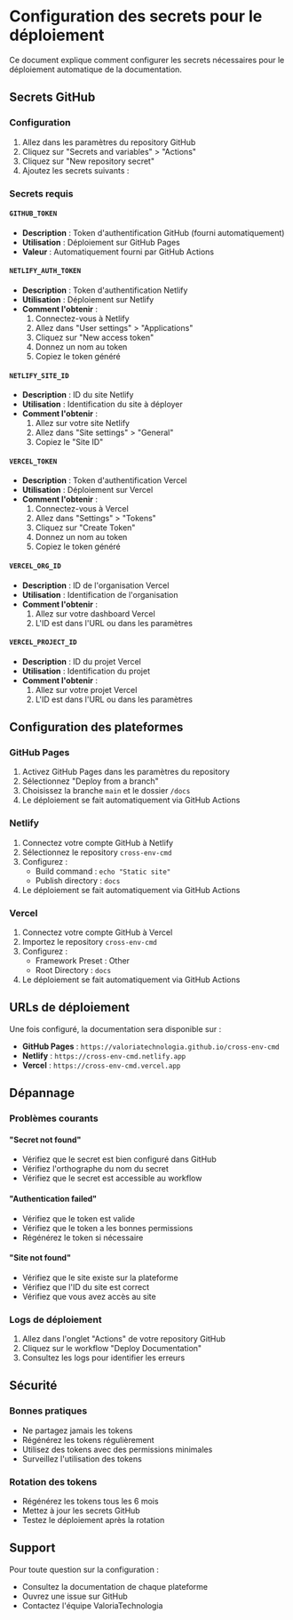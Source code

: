 # Configuration des secrets pour le déploiement

Ce document explique comment configurer les secrets nécessaires pour le déploiement automatique de la documentation.

## Secrets GitHub

### Configuration
1. Allez dans les paramètres du repository GitHub
2. Cliquez sur "Secrets and variables" > "Actions"
3. Cliquez sur "New repository secret"
4. Ajoutez les secrets suivants :

### Secrets requis

#### `GITHUB_TOKEN`
- **Description** : Token d'authentification GitHub (fourni automatiquement)
- **Utilisation** : Déploiement sur GitHub Pages
- **Valeur** : Automatiquement fourni par GitHub Actions

#### `NETLIFY_AUTH_TOKEN`
- **Description** : Token d'authentification Netlify
- **Utilisation** : Déploiement sur Netlify
- **Comment l'obtenir** :
  1. Connectez-vous à Netlify
  2. Allez dans "User settings" > "Applications"
  3. Cliquez sur "New access token"
  4. Donnez un nom au token
  5. Copiez le token généré

#### `NETLIFY_SITE_ID`
- **Description** : ID du site Netlify
- **Utilisation** : Identification du site à déployer
- **Comment l'obtenir** :
  1. Allez sur votre site Netlify
  2. Allez dans "Site settings" > "General"
  3. Copiez le "Site ID"

#### `VERCEL_TOKEN`
- **Description** : Token d'authentification Vercel
- **Utilisation** : Déploiement sur Vercel
- **Comment l'obtenir** :
  1. Connectez-vous à Vercel
  2. Allez dans "Settings" > "Tokens"
  3. Cliquez sur "Create Token"
  4. Donnez un nom au token
  5. Copiez le token généré

#### `VERCEL_ORG_ID`
- **Description** : ID de l'organisation Vercel
- **Utilisation** : Identification de l'organisation
- **Comment l'obtenir** :
  1. Allez sur votre dashboard Vercel
  2. L'ID est dans l'URL ou dans les paramètres

#### `VERCEL_PROJECT_ID`
- **Description** : ID du projet Vercel
- **Utilisation** : Identification du projet
- **Comment l'obtenir** :
  1. Allez sur votre projet Vercel
  2. L'ID est dans l'URL ou dans les paramètres

## Configuration des plateformes

### GitHub Pages
1. Activez GitHub Pages dans les paramètres du repository
2. Sélectionnez "Deploy from a branch"
3. Choisissez la branche `main` et le dossier `/docs`
4. Le déploiement se fait automatiquement via GitHub Actions

### Netlify
1. Connectez votre compte GitHub à Netlify
2. Sélectionnez le repository `cross-env-cmd`
3. Configurez :
   - Build command : `echo "Static site"`
   - Publish directory : `docs`
4. Le déploiement se fait automatiquement via GitHub Actions

### Vercel
1. Connectez votre compte GitHub à Vercel
2. Importez le repository `cross-env-cmd`
3. Configurez :
   - Framework Preset : Other
   - Root Directory : `docs`
4. Le déploiement se fait automatiquement via GitHub Actions

## URLs de déploiement

Une fois configuré, la documentation sera disponible sur :

- **GitHub Pages** : `https://valoriatechnologia.github.io/cross-env-cmd`
- **Netlify** : `https://cross-env-cmd.netlify.app`
- **Vercel** : `https://cross-env-cmd.vercel.app`

## Dépannage

### Problèmes courants

#### "Secret not found"
- Vérifiez que le secret est bien configuré dans GitHub
- Vérifiez l'orthographe du nom du secret
- Vérifiez que le secret est accessible au workflow

#### "Authentication failed"
- Vérifiez que le token est valide
- Vérifiez que le token a les bonnes permissions
- Régénérez le token si nécessaire

#### "Site not found"
- Vérifiez que le site existe sur la plateforme
- Vérifiez que l'ID du site est correct
- Vérifiez que vous avez accès au site

### Logs de déploiement
1. Allez dans l'onglet "Actions" de votre repository GitHub
2. Cliquez sur le workflow "Deploy Documentation"
3. Consultez les logs pour identifier les erreurs

## Sécurité

### Bonnes pratiques
- Ne partagez jamais les tokens
- Régénérez les tokens régulièrement
- Utilisez des tokens avec des permissions minimales
- Surveillez l'utilisation des tokens

### Rotation des tokens
- Régénérez les tokens tous les 6 mois
- Mettez à jour les secrets GitHub
- Testez le déploiement après la rotation

## Support

Pour toute question sur la configuration :
- Consultez la documentation de chaque plateforme
- Ouvrez une issue sur GitHub
- Contactez l'équipe ValoriaTechnologia

